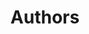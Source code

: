 ---
title: Authors
menu:
  main:
    parent: blog
    params:
      icon:
        vendor: bs
        name: pencil
        color: '#0f5e97'
      description: Authors list
nav_icon:
   vendor: bs
   name: pencil
---